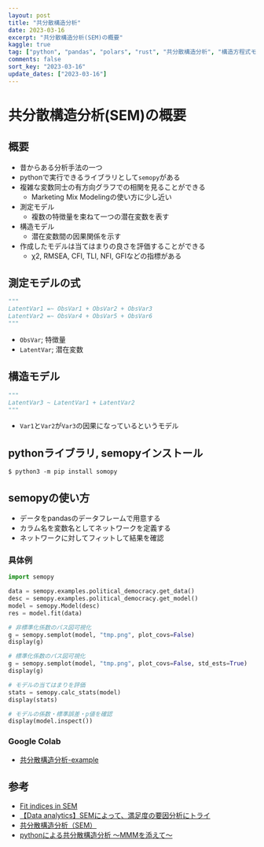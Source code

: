 ```yaml
---
layout: post
title: "共分散構造分析" 
date: 2023-03-16
excerpt: "共分散構造分析(SEM)の概要"
kaggle: true
tag: ["python", "pandas", "polars", "rust", "共分散構造分析", "構造方程式モデリング"]
comments: false
sort_key: "2023-03-16"
update_dates: ["2023-03-16"]
---
```


# 共分散構造分析(SEM)の概要

## 概要
 - 昔からある分析手法の一つ
 - pythonで実行できるライブラリとして`semopy`がある
 - 複雑な変数同士の有方向グラフでの相関を見ることができる
   - Marketing Mix Modelingの使い方に少し近い
 - 測定モデル
   - 複数の特徴量を束ねて一つの潜在変数を表す
 - 構造モデル
   - 潜在変数間の因果関係を示す
 - 作成したモデルは当てはまりの良さを評価することができる
   - χ2, RMSEA, CFI, TLI, NFI, GFIなどの指標がある

## 測定モデルの式

```python
"""
LatentVar1 =~ ObsVar1 + ObsVar2 + ObsVar3
LatentVar2 =~ ObsVar4 + ObsVar5 + ObsVar6
"""
```
 - `ObsVar`; 特徴量
 - `LatentVar`; 潜在変数

## 構造モデル

```python
"""
LatentVar3 ~ LatentVar1 + LatentVar2
"""
```
 - `Var1`と`Var2`が`Var3`の因果になっているというモデル


## pythonライブラリ, semopyインストール

```console
$ python3 -m pip install somopy
```

## semopyの使い方
 - データをpandasのデータフレームで用意する
 - カラム名を変数名としてネットワークを定義する
 - ネットワークに対してフィットして結果を確認

### 具体例

```python
import semopy

data = semopy.examples.political_democracy.get_data()
desc = semopy.examples.political_democracy.get_model()
model = semopy.Model(desc)
res = model.fit(data)

# 非標準化係数のパス図可視化
g = semopy.semplot(model, "tmp.png", plot_covs=False)
display(g)

# 標準化係数のパス図可視化
g = semopy.semplot(model, "tmp.png", plot_covs=False, std_ests=True)
display(g)

# モデルの当てはまりを評価
stats = semopy.calc_stats(model)
display(stats)

# モデルの係数・標準誤差・p値を確認
display(model.inspect())
```

### Google Colab
 - [共分散構造分析-example](https://colab.research.google.com/drive/1C9M_E-kHbZkUCB2oVnAPC7TUJ1midibu?usp=sharing)

## 参考
 - [Fit indices in SEM](https://semopy.com/indices.html)
 - [【Data analytics】SEMによって、満足度の要因分析にトライ](https://note.com/yuichiro_5884/n/ne6ee29298312)
 - [共分散構造分析（SEM）](https://www.macromill.com/service/data_analysis/sem-covariance-structure-analysis.html)
 - [pythonによる共分散構造分析 ～MMMを添えて～](https://qiita.com/chicken_data_analyst/items/b06ae940c48431a74e70)
